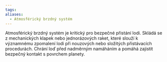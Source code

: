 ```yaml
---
tags: 
aliases:
  - Atmosférický brzdný systém
---
```

Atmosférický brzdný systém je kritický pro bezpečné přistání lodi. Skládá se z mechanických klapek nebo jednorázových raket, které slouží k významnému zpomalení lodi při nouzových nebo složitých přistávacích procedurách. Chrání loď před nadměrným namáháním a pomáhá zajistit bezpečný kontakt s povrchem planety.